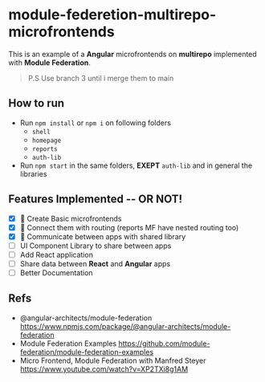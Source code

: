 # module-federetion-multirepo-microfrontends

This is an example of a **Angular** microfrontends on **multirepo** implemented with **Module Federation**.
> P.S Use branch 3 until i merge them to main

## How to run
- Run `npm install` or `npm i` on following folders
  -  `shell`
  -  `homepage`
  -  `reports`
  -  `auth-lib`
- Run `npm start` in the same folders, **EXEPT** `auth-lib` and in general the libraries

## Features Implemented -- OR NOT!
- [x] :tada: Create Basic microfrontends 
- [x] :tada: Connect them with routing (reports MF have nested routing too)
- [x] :tada: Communicate between apps with shared library
- [ ] UI Component Library to share between apps
- [ ] Add React application
- [ ] Share data between **React** and **Angular** apps 
- [ ] Better Documentation 

## Refs
- @angular-architects/module-federation https://www.npmjs.com/package/@angular-architects/module-federation
- Module Federation Examples https://github.com/module-federation/module-federation-examples
- Micro Frontend, Module Federation with Manfred Steyer https://www.youtube.com/watch?v=XP2TXi8g1AM
